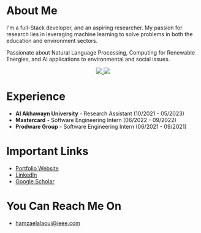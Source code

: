 # About Me
I'm a full-Stack developer, and an aspiring researcher. My passion for research lies in leveraging machine learning to solve problems in both the education and environment sectors.

Passionate about Natural Language Processing, Computing for Renewable Energies, and AI applications to environmental and social issues.

<p align="center">
  <a href="https://github.com/anuraghazra/github-readme-stats" alt="hamzaelalaoui's GitHub Stats">
    <img src="https://github-readme-stats.vercel.app/api?username=hamzaeIalaoui&count_private=true&show_icons=true&theme=jolly&hide_rank=false&hide=stars">
  </a>
  <a href = "https://github.com/anuraghazra/github-readme-stats" alt="hamzaelalaoui's  Language Stats">
    <img src="https://github-readme-stats.vercel.app/api/top-langs/?username=hamzaeialaoui&theme=jolly&count_private=true&show_icons=true&layout=compact">
  </a>
</p>
<p align = "center"/>

# Experience
- __Al Akhawayn University__ - Research Assistant (10/2021 - 05/2023)
- __Mastercard__ - Software Engineering Intern (06/2022 - 09/2022)
- __Prodware Group__ - Software Engineering Intern (06/2021 - 09/2021)

# Important Links
- <a href="http://hamzaelalaoui.com/" target="_blank">Portfolio Website</a>
- <a href="https://www.linkedin.com/in/hamzaelalaoui/" target="_blank">LinkedIn</a>
- <a href="https://scholar.google.com/citations?hl=en&user=9PBfhTkAAAAJ" target="_blank">Google Scholar</a>

# You Can Reach Me On
- hamzaelalaoui@ieee.com

